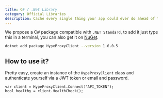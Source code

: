 ```yaml
---
title: C# / .Net Library
category: Official Libraries
description: Cache every single thing your app could ever do ahead of time, so your code never even has to run at all.
---
```


We propose a C# package compatible with `.NET Standard`, to add it just type this in a terminal, you can also get it on [NuGet](https://www.nuget.org/packages/ClintSharp/1.0.0.5).

```bash
dotnet add package HypeProxyClient --version 1.0.0.5
```

## How to use it?

Pretty easy, create an instance of the `HypeProxyClient` class and authenticate yourself via a JWT token or email and password.

```clike
var client = HypeProxyClient.Connect("API_TOKEN");
bool healthy = client.HealthCheck();
```